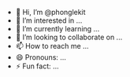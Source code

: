 - 👋 Hi, I’m @phonglekit
- 👀 I’m interested in ...
- 🌱 I’m currently learning ...
- 💞️ I’m looking to collaborate on ...
- 📫 How to reach me ...
- 😄 Pronouns: ...
- ⚡ Fun fact: ...

<!---
phonglekit/phonglekit is a ✨ special ✨ repository because its `README.md` (this file) appears on your GitHub profile.
You can click the Preview link to take a look at your changes.
--->
